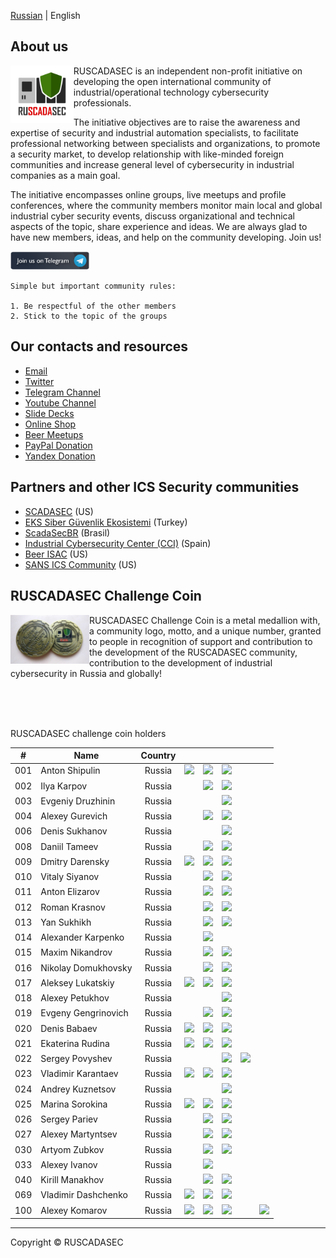 [Russian](http://ruscadasec.ru) | English

## About us

[<img align="left" height="20%" width="20%" src="003_ruscadasec_J_logo-fin_RGB_with-safe-area.png">](https://t.me/RUSCADASEC)

RUSCADASEC is an independent non-profit initiative on developing the open international community of industrial/operational technology cybersecurity professionals.

The initiative objectives are to raise the awareness and expertise of security and industrial automation specialists, to facilitate professional networking between specialists and organizations, to promote a security market, to develop relationship with like-minded foreign communities and increase general level of cybersecurity in industrial companies as a main goal.

The initiative encompasses online groups, live meetups and profile conferences, where the community members monitor main local and global industrial cyber security events, discuss organizational and technical aspects of the topic, share experience and ideas. We are always glad to have new members, ideas, and help on the community developing. Join us!

[<img height="25%" width="25%" src="TG_EN_2.png">](https://t.me/RUSCADASEC)


<!---

 ## We are here, join us!

* [[ Telegram group ]](https://t.me/RUSCADASEC) 2K+ members 
* [[ Facebook group ]](https://www.facebook.com/groups/RUSCADASEC.ORG) 2K+ members 

--> 

```
Simple but important community rules:

1. Be respectful of the other members
2. Stick to the topic of the groups
```

## Our contacts and resources

* [Email](mailto:info@ruscadasec.com)
* [Twitter](https://twitter.com/RUSCADASEC)
* [Telegram Channel](https://t.me/ruscadasecnews)
* [Youtube Channel](https://www.youtube.com/channel/UCLGBGUsWM9zjPIQbSmfzG1w)
* [Slide Decks](https://speakerdeck.com/ruscadasec)
* [Online Shop](http://ruscadasec.printdirect.ru/)
* [Beer Meetups](https://ruscadasec.timepad.ru/events/)
* [PayPal Donation](http://paypal.me/RUSCADASEC)
* [Yandex Donation](https://sobe.ru/na/ruscadasec)

<!---
* [Newsletter](https://ruscadasec.us20.list-manage.com/subscribe/post?u=a01e4b7393b917c5bad9805f3&id=fdb45fbc20)
* [Zoom Meetups](http://bit.ly/rssmeetup)
--> 

## Partners and other ICS Security communities

* [SCADASEC](https://groups.io/g/scadasec/) (US)
* [EKS Siber Güvenlik Ekosistemi](https://www.eksguvenligi.org/) (Turkey)
* [ScadaSecBR](https://t.me/scadasecbr) (Brasil)
* [Industrial Cybersecurity Center (CCI)](https://www.cci-es.org/) (Spain)
* [Beer ISAC](https://twitter.com/BEERISAC) (US)
* [SANS ICS Community](https://ics-community.sans.org/) (US)

## RUSCADASEC Challenge Coin

[<img align="left" height="25%" width="25%" src="001-rss_coin.jpg">](https://ruscadasec.com/001-rss_coin.jpg)

RUSCADASEC Challenge Coin is a metal medallion with, a community logo, motto, and a unique number, granted to people in recognition of support and contribution to the development of the RUSCADASEC community, contribution to the development of industrial cybersecurity in Russia and globally! 

<!--- <img height="70%" width="70%" src="001-rss_coin.jpg"> --> 

[1]: 013-twitter.png
[2]: 010-linkedin.png
[3]: 001-facebook.png
[4]: 211-instagram.png
[5]: 311-homepage.png

<br />
<br />
<br />

RUSCADASEC challenge coin holders

|#|Name|Country||||||
|---|---|:---:|---|---|---|---|---|
| 001 | Anton Shipulin | Russia | [![][1]](https://twitter.com/shipulin_anton) | [![][2]](https://www.linkedin.com/in/shipulin) | [![][3]](https://www.facebook.com/anton.shipulin.7) |||
| 002 | Ilya Karpov | Russia |  | [![][2]](https://www.linkedin.com/in/ilya-karpov-06519178/) | [![][3]](https://www.facebook.com/silentemptiness) |||
| 003 | Evgeniy Druzhinin  | Russia |  |  | [![][3]](https://www.facebook.com/evgeniy.druzhinin) |||
| 004 | Alexey Gurevich  | Russia |  | [![][2]](https://www.linkedin.com/in/alexey-gurevich-0940ab111/) | [![][3]](https://www.facebook.com/alexey.gurevich.71) |||
| 006 | Denis Sukhanov | Russia |  |  | [![][3]](https://www.facebook.com/viewpnt) |||
| 008 | Daniil Tameev | Russia |  | [![][2]](https://www.linkedin.com/in/dtameev/) | [![][3]](https://www.facebook.com/d.tameev) |||
| 009 | Dmitry Darensky | Russia | [![][1]](https://twitter.com/ddarensky) | [![][2]](https://www.linkedin.com/in/darensky/) | [![][3]](https://www.facebook.com/dmitry.darensky) |||
| 010 | Vitaly Siyanov | Russia |  | [![][2]](https://www.linkedin.com/in/виталий-сиянов-0933182a/) | [![][3]](https://www.facebook.com/profile.php?id=1366303731) |||
| 011 | Anton Elizarov | Russia |  | [![][2]](https://www.linkedin.com/in/akelizarov/) | [![][3]](https://www.facebook.com/profile.php?id=100001365592965) |||
| 012 | Roman Krasnov | Russia |  | [![][2]](https://www.linkedin.com/in/romankrasnov/) | [![][3]](https://www.facebook.com/roman.krasnov.90) |||
| 013 | Yan Sukhikh | Russia |  | [![][2]](https://www.linkedin.com/in/yan-sukhikh-aa972242/) | [![][3]](https://www.facebook.com/yan.andreevich) |||
| 014 | Alexander Karpenko | Russia |  | [![][2]](https://www.linkedin.com/in/александр-карпенко-a48b5b100/) |  |||
| 015 | Maxim Nikandrov | Russia |  | [![][2]](https://www.linkedin.com/in/nikandrov-maxim-8236b280/) | [![][3]](https://www.facebook.com/maxim.nikandrov) ||
| 016 | Nikolay Domukhovsky | Russia |  | [![][2]](https://www.linkedin.com/in/%D0%BD%D0%B8%D0%BA%D0%BE%D0%BB%D0%B0%D0%B9-%D0%B4%D0%BE%D0%BC%D1%83%D1%85%D0%BE%D0%B2%D1%81%D0%BA%D0%B8%D0%B9-8b936b64/) | [![][3]](https://www.facebook.com/profile.php?id=100011343135746) |||
| 017 | Aleksey Lukatskiy | Russia |[![][1]](https://twitter.com/alukatsky)|[![][2]](https://www.linkedin.com/in/aleksey-lukatskiy-b9a2431/)|[![][3]](https://www.facebook.com/alexey.lukatsky)|||
| 018 | Alexey Petukhov | Russia |  |  | [![][3]](https://www.facebook.com/petyhovav) |||
| 019 | Evgeny Gengrinovich | Russia |  | [![][2]](https://www.linkedin.com/in/evgeny-gengrinovich-49351924) | [![][3]](https://www.facebook.com/profile.php?id=100000910518589) |||
| 020 | Denis Babaev | Russia | [![][1]](https://twitter.com/babaevdi) | [![][2]](https://www.linkedin.com/in/denis-babaev-8529a341/) | [![][3]](https://www.facebook.com/denis.babaev) |||
| 021 | Ekaterina Rudina | Russia | [![][1]](https://twitter.com/EkaterinaRudina) | [![][2]](https://www.linkedin.com/in/ekaterina-rudina/) | [![][3]](https://www.facebook.com/ekaterina.rudina.3) |||
| 022 | Sergey Povyshev | Russia |  |  | [![][3]](https://www.facebook.com/profile.php?id=100004347582964) |[![][4]](https://www.instagram.com/sap_kvark/)||
| 023 | Vladimir Karantaev | Russia | [![][1]](https://twitter.com/KarantaevV) | [![][2]](https://www.linkedin.com/in/vladimirkarantaev/) | [![][3]](https://www.facebook.com/vladimir.karantaev) |||
| 024 | Andrey Kuznetsov | Russia |  |  | [![][3]](https://www.facebook.com/einaruss) |||
| 025 | Marina Sorokina | Russia | [![][1]](https://twitter.com/MarSorokina) | [![][2]](https://www.linkedin.com/in/marsorokina/) | [![][3]](https://www.facebook.com/Mar.Sorokina) |||
| 026 | Sergey Pariev | Russia |  | [![][2]](https://www.linkedin.com/in/sergey-pariev-3196441/) | [![][3]](https://www.facebook.com/sergey.pariev) |||
| 027 | Alexey Martyntsev | Russia |  | [![][2]](https://www.linkedin.com/in/алексей-мартынцев-13452456/) | [![][3]](https://www.facebook.com/alex.martyntsev) |||
| 030 | Artyom Zubkov | Russia |  | [![][2]](https://www.linkedin.com/in/артем-зубков-9450a430/) | [![][3]](https://www.facebook.com/artem.zubkov.37) |||
| 033 | Alexey Ivanov | Russia |  | [![][2]](https://www.linkedin.com/in/alexey-ivanov-540bb34/) ||||
| 040 | Kirill Manakhov | Russia |  | [![][2]](https://www.linkedin.com/in/kirill-manakhov-5600a430/m) | [![][3]](https://www.facebook.com/kirill.manakhov) |||
| 069 | Vladimir Dashchenko | Russia | [![][1]](https://twitter.com/VDashchenko) | [![][2]](https://www.linkedin.com/in/vladimir-dashchenko/) | [![][3]](https://www.facebook.com/vovka.vovka) |||
| 100 | Alexey Komarov | Russia | [![][1]](https://twitter.com/zlonov) | [![][2]](https://www.linkedin.com/in/zlonov/) | [![][3]](https://www.facebook.com/komarov.alexey) ||[![][5]](https://zlonov.com)|

---
Copyright © RUSCADASEC

